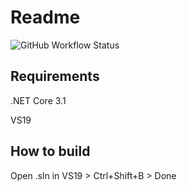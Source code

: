 # Readme

![GitHub Workflow Status](https://img.shields.io/github/workflow/status/Colubiysky/TransferFiles/.NET%20Core?style=plastic)

## Requirements
.NET Core 3.1

VS19

## How to build
Open .sln in VS19 > Ctrl+Shift+B > Done
